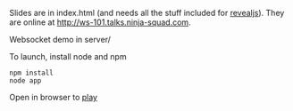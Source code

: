 Slides are in index.html (and needs all the stuff included for [revealjs](http://lab.hakim.se/reveal-js/)).
They are online at <http://ws-101.talks.ninja-squad.com>.

Websocket demo in server/

To launch, install node and npm

    npm install
    node app

Open in browser to [play](http://localhost:9003/vote.html)
